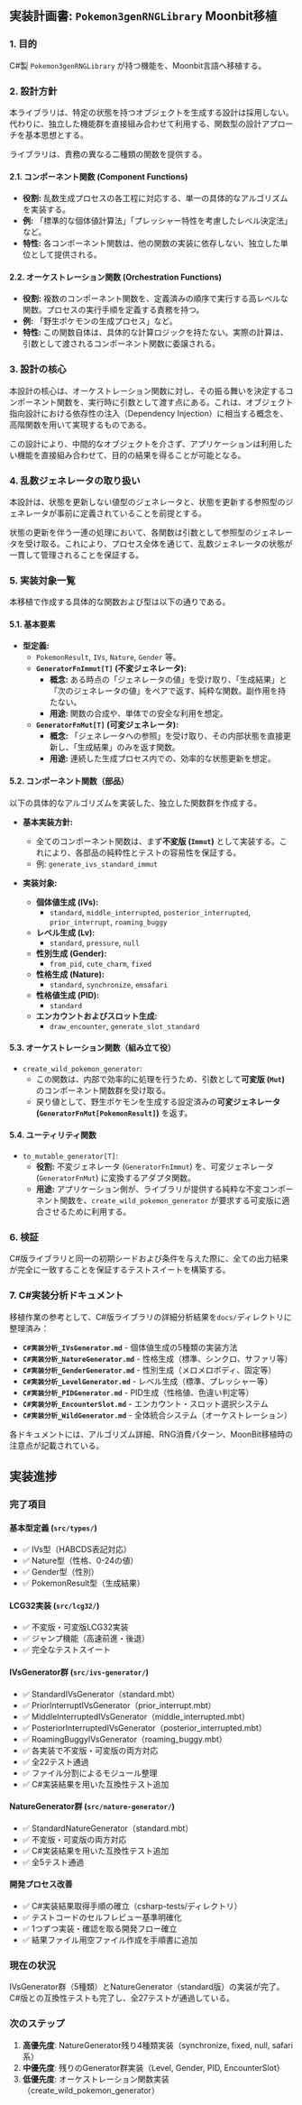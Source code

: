 ## 実装計画書: `Pokemon3genRNGLibrary` Moonbit移植

### 1. 目的

C#製 `Pokemon3genRNGLibrary` が持つ機能を、Moonbit言語へ移植する。

### 2. 設計方針

本ライブラリは、特定の状態を持つオブジェクトを生成する設計は採用しない。代わりに、独立した機能群を直接組み合わせて利用する、関数型の設計アプローチを基本思想とする。

ライブラリは、責務の異なる二種類の関数を提供する。

#### 2.1. コンポーネント関数 (Component Functions)

-   **役割:** 乱数生成プロセスの各工程に対応する、単一の具体的なアルゴリズムを実装する。
-   **例:** 「標準的な個体値計算法」「プレッシャー特性を考慮したレベル決定法」など。
-   **特性:** 各コンポーネント関数は、他の関数の実装に依存しない、独立した単位として提供される。

#### 2.2. オーケストレーション関数 (Orchestration Functions)

-   **役割:** 複数のコンポーネント関数を、定義済みの順序で実行する高レベルな関数。プロセスの実行手順を定義する責務を持つ。
-   **例:** 「野生ポケモンの生成プロセス」など。
-   **特性:** この関数自体は、具体的な計算ロジックを持たない。実際の計算は、引数として渡されるコンポーネント関数に委譲される。

### 3. 設計の核心

本設計の核心は、オーケストレーション関数に対し、その振る舞いを決定するコンポーネント関数を、実行時に引数として渡す点にある。これは、オブジェクト指向設計における依存性の注入（Dependency Injection）に相当する概念を、高階関数を用いて実現するものである。

この設計により、中間的なオブジェクトを介さず、アプリケーションは利用したい機能を直接組み合わせて、目的の結果を得ることが可能となる。

### 4. 乱数ジェネレータの取り扱い

本設計は、状態を更新しない値型のジェネレータと、状態を更新する参照型のジェネレータが事前に定義されていることを前提とする。

状態の更新を伴う一連の処理において、各関数は引数として参照型のジェネレータを受け取る。これにより、プロセス全体を通じて、乱数ジェネレータの状態が一貫して管理されることを保証する。

### 5. 実装対象一覧

本移植で作成する具体的な関数および型は以下の通りである。

#### 5.1. 基本要素

-   **型定義:**
    -   `PokemonResult`, `IVs`, `Nature`, `Gender` 等。
    -   **`GeneratorFnImmut[T]` (不変ジェネレータ):**
        -   **概念:** ある時点の「ジェネレータの値」を受け取り、「生成結果」と「次のジェネレータの値」をペアで返す、純粋な関数。副作用を持たない。
        -   **用途:** 関数の合成や、単体での安全な利用を想定。
    -   **`GeneratorFnMut[T]` (可変ジェネレータ):**
        -   **概念:** 「ジェネレータへの参照」を受け取り、その内部状態を直接更新し、「生成結果」のみを返す関数。
        -   **用途:** 連続した生成プロセス内での、効率的な状態更新を想定。

#### 5.2. コンポーネント関数（部品）

以下の具体的なアルゴリズムを実装した、独立した関数群を作成する。

-   **基本実装方針:**
    -   全てのコンポーネント関数は、まず**不変版 (`Immut`)** として実装する。これにより、各部品の純粋性とテストの容易性を保証する。
    -   例: `generate_ivs_standard_immut`

-   **実装対象:**
    -   **個体値生成 (IVs):**
        -   `standard`, `middle_interrupted`, `posterior_interrupted`, `prior_interrupt`, `roaming_buggy`
    -   **レベル生成 (Lv):**
        -   `standard`, `pressure`, `null`
    -   **性別生成 (Gender):**
        -   `from_pid`, `cute_charm`, `fixed`
    -   **性格生成 (Nature):**
        -   `standard`, `synchronize`, `emsafari`
    -   **性格値生成 (PID):**
        -   `standard`
    -   **エンカウントおよびスロット生成:**
        -   `draw_encounter`, `generate_slot_standard`

#### 5.3. オーケストレーション関数（組み立て役）

-   `create_wild_pokemon_generator`:
    -   この関数は、内部で効率的に処理を行うため、引数として**可変版 (`Mut`)** のコンポーネント関数群を受け取る。
    -   戻り値として、野生ポケモンを生成する設定済みの**可変ジェネレータ (`GeneratorFnMut[PokemonResult]`)** を返す。

#### 5.4. ユーティリティ関数

-   `to_mutable_generator[T]`:
    -   **役割:** 不変ジェネレータ (`GeneratorFnImmut`) を、可変ジェネレータ (`GeneratorFnMut`) に変換するアダプタ関数。
    -   **用途:** アプリケーション側が、ライブラリが提供する純粋な不変コンポーネント関数を、`create_wild_pokemon_generator` が要求する可変版に適合させるために利用する。

### 6. 検証

C#版ライブラリと同一の初期シードおよび条件を与えた際に、全ての出力結果が完全に一致することを保証するテストスイートを構築する。

### 7. C#実装分析ドキュメント

移植作業の参考として、C#版ライブラリの詳細分析結果を`docs/`ディレクトリに整理済み：

- **`C#実装分析_IVsGenerator.md`** - 個体値生成の5種類の実装方法
- **`C#実装分析_NatureGenerator.md`** - 性格生成（標準、シンクロ、サファリ等）
- **`C#実装分析_GenderGenerator.md`** - 性別生成（メロメロボディ、固定等）
- **`C#実装分析_LevelGenerator.md`** - レベル生成（標準、プレッシャー等）
- **`C#実装分析_PIDGenerator.md`** - PID生成（性格値、色違い判定等）
- **`C#実装分析_EncounterSlot.md`** - エンカウント・スロット選択システム
- **`C#実装分析_WildGenerator.md`** - 全体統合システム（オーケストレーション）

各ドキュメントには、アルゴリズム詳細、RNG消費パターン、MoonBit移植時の注意点が記載されている。

## 実装進捗

### 完了項目

#### 基本型定義 (`src/types/`)
- ✅ IVs型（HABCDS表記対応）
- ✅ Nature型（性格、0-24の値）
- ✅ Gender型（性別）
- ✅ PokemonResult型（生成結果）

#### LCG32実装 (`src/lcg32/`)
- ✅ 不変版・可変版LCG32実装
- ✅ ジャンプ機能（高速前進・後退）
- ✅ 完全なテストスイート

#### IVsGenerator群 (`src/ivs-generator/`)
- ✅ StandardIVsGenerator（standard.mbt）
- ✅ PriorInterruptIVsGenerator（prior_interrupt.mbt）
- ✅ MiddleInterruptedIVsGenerator（middle_interrupted.mbt）
- ✅ PosteriorInterruptedIVsGenerator（posterior_interrupted.mbt）
- ✅ RoamingBuggyIVsGenerator（roaming_buggy.mbt）
- ✅ 各実装で不変版・可変版の両方対応
- ✅ 全22テスト通過
- ✅ ファイル分割によるモジュール整理
- ✅ C#実装結果を用いた互換性テスト追加

#### NatureGenerator群 (`src/nature-generator/`)
- ✅ StandardNatureGenerator（standard.mbt）
- ✅ 不変版・可変版の両方対応
- ✅ C#実装結果を用いた互換性テスト追加
- ✅ 全5テスト通過

#### 開発プロセス改善
- ✅ C#実装結果取得手順の確立（csharp-tests/ディレクトリ）
- ✅ テストコードのセルフレビュー基準明確化
- ✅ 1つずつ実装・確認を取る開発フロー確立
- ✅ 結果ファイル用空ファイル作成を手順書に追加

### 現在の状況
IVsGenerator群（5種類）とNatureGenerator（standard版）の実装が完了。C#版との互換性テストも完了し、全27テストが通過している。

### 次のステップ
1. **高優先度**: NatureGenerator残り4種類実装（synchronize, fixed, null, safari系）
2. **中優先度**: 残りのGenerator群実装（Level, Gender, PID, EncounterSlot）
3. **低優先度**: オーケストレーション関数実装（create_wild_pokemon_generator）